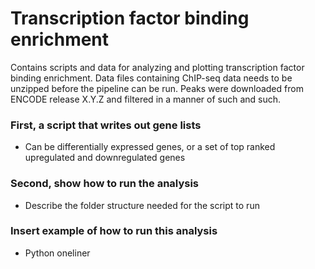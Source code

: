 # Transcription factor binding enrichment 

Contains scripts and data for analyzing and plotting transcription factor binding enrichment.
Data files containing ChIP-seq data needs to be unzipped before the pipeline can be run. Peaks were downloaded from ENCODE release X.Y.Z and filtered in a manner of such and such.

### First, a script that writes out gene lists
- Can be differentially expressed genes, or a set of top ranked upregulated and downregulated genes

### Second, show how to run the analysis
- Describe the folder structure needed for the script to run

### Insert example of how to run this analysis
- Python oneliner
